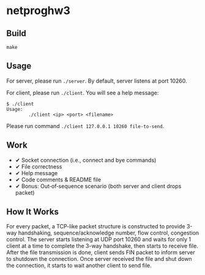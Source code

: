 netproghw3
========================================================

## Build

`make`

## Usage

For server, please run `./server`. By default, server listens at port 10260.

For client, please run `./client`. You will see a help message:

```
$ ./client
Usage:
        ./client <ip> <port> <filename>
```

Please run command `./client 127.0.0.1 10260 file-to-send`.

## Work

* ✔ Socket connection (i.e., connect and bye commands)
* ✔ File correctness
* ✔ Help message
* ✔ Code comments & README file
* ✔ Bonus: Out‐of‐sequence scenario (both server and client drops packet)

## How It Works

For every packet, a TCP-like packet structure is constructed to provide 3-way
handshaking, sequence/acknowledge number, flow control, congestion control. The
server starts listening at UDP port 10260 and waits for only 1 client at a time
to complete the 3-way handshake, then starts to receive file. After the file
transmission is done, client sends FIN packet to inform server to shutdown the
connection. Once server received the file and shut down the connection, it
starts to wait another client to send file.
